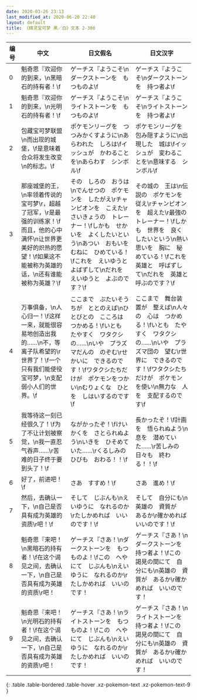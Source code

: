 ```yaml
---
date: 2020-03-26 23:13
last_modified_at: 2020-06-20 22:40
layout: default
title: 《精灵宝可梦 黑／白》文本 2-300
---
```

| 编号 | 中文 | 日文假名 | 日文汉字 |
| ---- | ---- | ---- | --- |
| 0 | 魁奇思『欢迎你的到来，\n黑暗石的持有者！\f | ゲーチス『ようこそ\nダークストーンを　もつものよ\f | ゲーチス『ようこそ\nダークストーンを　持つ者よ\f |
| 1 | 魁奇思『欢迎你的到来，\n光明石的持有者！\f | ゲーチス『ようこそ\nライトストーンを　もつものよ\f | ゲーチス『ようこそ\nライトストーンを　持つ者よ\f |
| 2 | 包藏宝可梦联盟\n而出现的城堡，\f是意味着合众将发生改变\n的标志。\f | ポケモンリーグを　つつみかくすように\nあらわれた　しろは\fイッシュが　かわることを\nあらわす　シンボル\f | ポケモンリーグを　包み隠すように\n出現した　城は\fイッシュが　変わることを\n意味する　シンボル\f |
| 3 | 那座城堡的王，\n率领着传说的宝可梦\r，超越了冠军，\r是最强的训练家！\f而且，他的心中满怀\n让世界更美好的炽热的愿望！\f如果这不能被称为英雄的话，\n还有谁能被称为英雄？\f | その　しろの　おうは\nでんせつの　ポケモンを　したがえ\rチャンピオンを　こえた\rさいきょうの　トレーナー！\fしかも　せかいを　よくしたいという\nあつい　おもいを　むねに　ひめている！\fこれを　えいゆうと　よばずして\nだれを　えいゆうと　よぶのです？\f | その城の　王は\n伝説の　ポケモンを　従え\rチャンピオンを　超えた\r最強の　トレーナー！\fしかも　世界を　良くしたいという\n熱い思いを　胸に　秘めている！\fこれを　英雄と　呼ばずして\nだれを　英雄と　呼ぶのです？\f |
| 4 | 万事俱备，\n人心归一！\f这样一来，就能很容易地创造出我的……\n不，等离子队希望的\r世界了！\f一个只有我们能使役宝可梦，\n支配弱小人们的世界。\f | ここまで　ぶたいそうちが　ととのえば\nひとびとの　こころは　つかめる！\fいとも　たやすく　ワタクシの……\nいや　プラズマだんの　のぞむ\rせかいに　できるのです！\fワタクシたちだけが　ポケモンをつかい\nむりょくな　ひとを　しはいするのです\f | ここまで　舞台装置が　整えば\n人々の　心は　つかめる！\fいとも　たやすく　ワタクシの……\nいや　プラズマ団の　望む\r世界に　できるのです！\fワタクシたちだけが　ポケモンを使い\n無力な　人を　支配するのです\f |
| 5 | 我等待这一刻已经很久了！\f为了不让计划被察觉，\n我一直忍气吞声……\r苦难的日子终于要到头了！\f | ながかったぞ！\fけいかくを　さとられぬよう\nいきを　ひそめていた……\rくるしみの　ひびも　おわる！！\f | 長かったぞ！\f計画を　悟られぬよう\n息を　潜めていた……\r苦しみの　日々も　終わる！！\f |
| 6 | 好了，前进吧！\f | さあ　すすめ！\f | さあ　進め！\f |
| 7 | 然后，去确认一下，\n自己是否具有成为英雄的资质\r吧！\f | そして　じぶんも\nえいゆうに　なれるのか\rたしかめれば　いいのです！\f | そして　自分にも\n英雄の　資質が　あるか\r確かめれば　いいのです！\f |
| 8 | 魁奇思『来吧！\n黑暗石的持有者！\f在这个谒见之间，去确认一下，\n自己是否具有成为英雄的资质\r吧！ | ゲーチス『さあ！\nダークストーンを　もつものよ！\fこの　へやにて　じぶんも\nえいゆうに　なれるのか\rたしかめれば　いいのです！ | ゲーチス『さあ！\nダークストーンを　持つ者よ！\fこの　謁見の間にて　自分にも\n英雄の　資質が　あるか\r確かめれば　いいのです！ |
| 9 | 魁奇思『来吧！\n光明石的持有者！\f在这个谒见之间，去确认一下，\n自己是否具有成为英雄的资质\r吧！ | ゲーチス『さあ！\nライトストーンを　もつものよ！\fこの　へやにて　じぶんも\nえいゆうに　なれるのか\rたしかめれば　いいのです！ | ゲーチス『さあ！\nライトストーンを　持つ者よ！\fこの　謁見の間にて　自分にも\n英雄の　資質が　あるか\r確かめれば　いいのです！ |
{: .table .table-bordered .table-hover .xz-pokemon-text .xz-pokemon-text-9 }